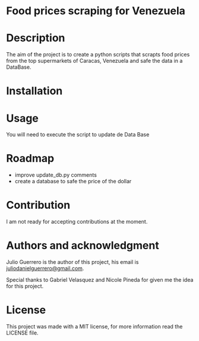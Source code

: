 # Food prices scraping for Venezuela

# Description

The aim of the project is to create a python scripts that scrapts food prices from the top supermarkets of Caracas, Venezuela and safe the data in a DataBase.

# Installation

# Usage
You will need to execute the script to update de Data Base


# Roadmap
* improve update_db.py comments
* create a database to safe the price of the dollar

# Contribution 
I am not ready for accepting contributions at the moment.

# Authors and acknowledgment
Julio Guerrero is the author of this project, his email is juliodanielguerrero@gmail.com.

Special thanks to Gabriel Velasquez and Nicole Pineda for given me the idea for this project.

# License

This project was made with a MIT license, for more information read the LICENSE file.
